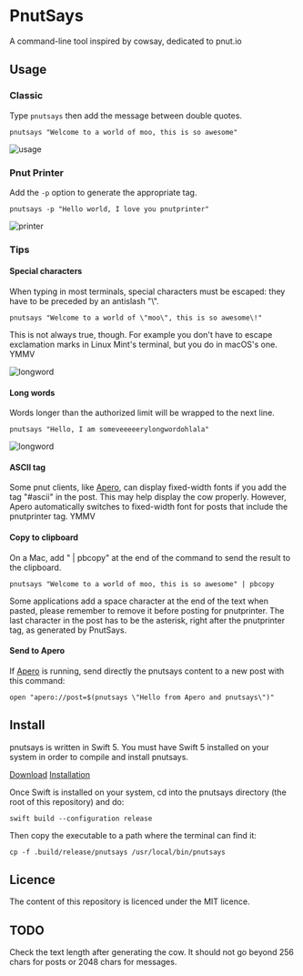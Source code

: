 # PnutSays

A command-line tool inspired by cowsay, dedicated to pnut.io

## Usage

### Classic

Type `pnutsays` then add the message between double quotes. 

    pnutsays "Welcome to a world of moo, this is so awesome"
    
![usage](http://aya.io/misc/pnutsays-welcome.png)

### Pnut Printer

Add the `-p` option to generate the appropriate tag.

    pnutsays -p "Hello world, I love you pnutprinter"
    
![printer](http://aya.io/misc/pnutsays-pnutprinter.png)

### Tips

#### Special characters

When typing in most terminals, special characters must be escaped: they have to be preceded by an antislash "\\".

    pnutsays "Welcome to a world of \"moo\", this is so awesome\!"

This is not always true, though. For example you don't have to escape exclamation marks in Linux Mint's terminal, but you do in macOS's one. YMMV

![longword](http://aya.io/misc/pnutsays-special.png)
    
#### Long words

Words longer than the authorized limit will be wrapped to the next line.

    pnutsays "Hello, I am someveeeeerylongwordohlala"

![longword](http://aya.io/misc/pnutsays-longword.png)

#### ASCII tag

Some pnut clients, like [Apero](https://itunes.apple.com/us/app/apero/id1219902108?l=fr&ls=1&mt=12), can display fixed-width fonts if you add the tag "#ascii" in the post. This may help display the cow properly. However, Apero automatically switches to fixed-width font for posts that include the pnutprinter tag. YMMV

#### Copy to clipboard

On a Mac, add " | pbcopy" at the end of the command to send the result to the clipboard.

    pnutsays "Welcome to a world of moo, this is so awesome" | pbcopy
        
Some applications add a space character at the end of the text when pasted, please remember to remove it before posting for pnutprinter. The last character in the post has to be the asterisk, right after the pnutprinter tag, as generated by PnutSays.

#### Send to Apero

If [Apero](https://itunes.apple.com/us/app/apero/id1219902108?l=fr&ls=1&mt=12) is running, send directly the pnutsays content to a new post with this command:

    open "apero://post=$(pnutsays \"Hello from Apero and pnutsays\")"

## Install

pnutsays is written in Swift 5. You must have Swift 5 installed on your system in order to compile and install pnutsays.

[Download](https://swift.org/download/)
[Installation](https://swift.org/download/#using-downloads)

Once Swift is installed on your system, cd into the pnutsays directory (the root of this repository) and do:

    swift build --configuration release

Then copy the executable to a path where the terminal can find it:

    cp -f .build/release/pnutsays /usr/local/bin/pnutsays

## Licence

The content of this repository is licenced under the MIT licence.

## TODO

Check the text length after generating the cow. It should not go beyond 256 chars for posts or 2048 chars for messages.
